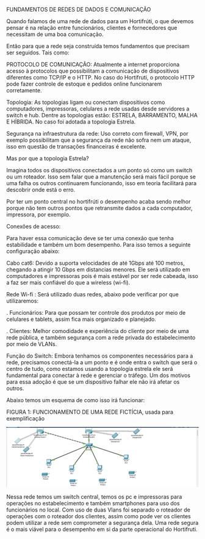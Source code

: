 FUNDAMENTOS DE REDES DE DADOS E COMUNICAÇÃO 

Quando falamos de uma rede de dados para um Hortifrúti, o que devemos pensar é na relação entre funcionários, clientes e fornecedores que necessitam de uma boa comunicação.  

Então para que a rede seja construída temos fundamentos que precisam ser seguidos. Tais como: 

PROTOCOLO DE COMUNICAÇÃO: Atualmente a internet proporciona acesso à protocolos que possibilitam a comunicação de dispositivos diferentes como TCP/IP e o HTTP.  No caso do Hortifruti, o protocolo HTTP pode fazer controle de estoque e pedidos online funcionarem corretamente. 

Topologia: As topologias ligam ou conectam dispositivos como computadores, impressoras, celulares a rede usadas desde servidores a switch e hub. Dentre as topologias estão: ESTRELA, BARRAMENTO, MALHA E HÍBRIDA. No caso foi adotada a topologia Estrela. 

Segurança na infraestrutura da rede: Uso correto com firewall, VPN, por exemplo possibilitam que a segurança da rede não sofra nem um ataque, isso em questão de transações financeiras é excelente. 

Mas por que a topologia Estrela? 

Imagina todos os dispositivos conectados a um ponto só como um switch ou um roteador. Isso sem falar que a manutenção será mais fácil porque se uma falha os outros continuarem funcionando, isso em teoria facilitará para descobrir onde está o erro. 

Por ter um ponto central no hortifrúti o desempenho acaba sendo melhor porque não tem outros pontos que retransmite dados a cada computador, impressora, por exemplo. 

Conexões de acesso: 

Para haver essa comunicação deve se ter uma conexão que tenha estabilidade e também um bom desempenho. Para isso temos a seguinte configuração abaixo: 

Cabo cat6: Devido a suporta velocidades de até 1Gbps até 100 metros, chegando a atingir 10 Gbps em distancias menores. Ele será utilizado em computadores e impressoras pois é mais estável por ser rede cabeada, isso a faz ser mais confiável do que a wireless (wi-fi). 

Rede Wi-fi : Será utilizado duas redes, abaixo pode verificar por que utilizaremos: 

. Funcionários: Para que possam ter controle dos produtos por meio de celulares e tablets, assim fica mais organizado e planejado. 

. Clientes: Melhor comodidade e experiência do cliente por meio de uma rede pública, e também segurança com a rede privada do estabelecimento por meio de VLANs. 

Função do Switch: Embora tenhamos os componentes necessários para a rede, precisamos conectá-la a um ponto e é onde entra o switch que será o centro de tudo, como estamos usando a topologia estrela ele será fundamental para conectar à rede e gerenciar o tráfego. Um dos motivos para essa adoção é que se um dispositivo falhar ele não irá afetar os outros. 

Abaixo temos um esquema de como isso irá funcionar: 

 

FIGURA 1: FUNCIONAMENTO DE UMA REDE FICTÍCIA, usada para exemplificação  

<img src="img/image6.png" width="700
"></img>

Nessa rede temos um switch central, temos os pc e impressoras para operações no estabelecimento e também smartphones para uso dos funcionários no local. Com uso de duas Vlans foi separado o roteador de operações com o roteador dos clientes, assim como pode ver os clientes podem utilizar a rede sem comprometer a segurança dela. Uma rede segura é o mais viável para o desempenho em si da parte operacional do Hortifruti. 